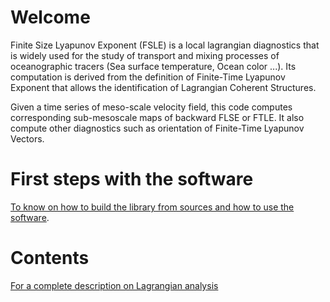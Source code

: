 Welcome
=======

Finite Size Lyapunov Exponent (FSLE) is a local lagrangian diagnostics that is widely used for the study of transport and mixing processes of oceanographic tracers (Sea surface temperature, Ocean color ...).
Its computation is derived from the definition of Finite-Time Lyapunov Exponent that allows the identification of  Lagrangian Coherent Structures.

Given a time series of meso-scale velocity field, this code computes corresponding sub-mesoscale maps of backward FLSE or FTLE. It also compute other diagnostics such as orientation of Finite-Time Lyapunov Vectors.

First steps with the software
=============================
[To know on how to build the library from sources and how to use the software](https://bitbucket.org/cnes_aviso/lagrangian/wiki/INSTALL).

Contents
========
[For a complete description on Lagrangian analysis](https://bitbucket.org/cnes_aviso/lagrangian/wiki/contents)